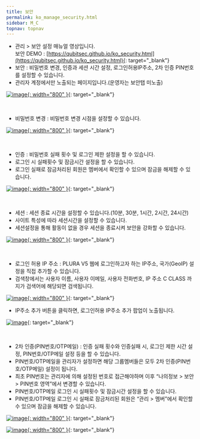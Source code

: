 ```yaml
---
title: 보안
permalink: ko_manage_security.html
sidebar: M_C
topnav: topnav
---
```


- 관리 > 보안 설정 매뉴얼 영상입니다.   
보안 DEMO : [https://qubitsec.github.io/ko_security.html](https://qubitsec.github.io/ko_security.html){: target="_blank"}
- 보안 : 비밀번호 변경, 인증과 세션 시간 설정, 로그인허용IP주소, 2차 인증 PIN번호를 설정할 수 있습니다.   
- 관리자 계정에서만 노출되는 페이지입니다.(운영자는 보안탭 미노출)

 [![image](/docs/images/Manual/common/manage/security/7.png){: width="800" }](/docs/images/Manual/common/manage/security/7.png){: target="_blank"}

<br />

- 비밀번호 변경 : 비밀번호 변경 시점을 설정할 수 있습니다.

[![image](/docs/images/Manual/common/manage/security/8.png){: width="800" }](/docs/images/Manual/common/manage/security/8.png){: target="_blank"}

<br />

- 인증 : 비밀번호 실패 횟수 및 로그인 제한 설정을 할 수 있습니다.
- 로그인 시 실패횟수 및 잠금시간 설정을 할 수 있습니다.
- 로그인 실패로 잠금처리된 회원은 멤버에서 확인할 수 있으며 잠금을 해제할 수 있습니다.
 
[![image](/docs/images/Manual/common/manage/security/2.png){: width="800" }](/docs/images/Manual/common/manage/security/2.png){: target="_blank"}

<br />

- 세션 : 세션 종료 시간을 설정할 수 있습니다.(10분, 30분, 1시간, 2시간, 24시간)
- 사이트 특성에 따라 세션시간을 설정할 수 있습니다.
- 세션설정을 통해 활동이 없을 경우 세션을 종료시켜 보안을 강화할 수 있습니다.
 
[![image](/docs/images/Manual/common/manage/security/3.png){: width="800" }](/docs/images/Manual/common/manage/security/3.png){: target="_blank"}

<br />

- 로그인 허용 IP 주소 : PLURA V5 웹에 로그인하고자 하는 IP주소, 국가(GeoIP) 설정을 직접 추가할 수 있습니다.
- 검색창에서는 사용자 이름, 사용자 이메일, 사용자 전화번호, IP 주소 C CLASS 까지가 검색어에 해당되면 검색됩니다.

 [![image](/docs/images/Manual/common/manage/security/011.png){: width="800" }](/docs/images/Manual/common/manage/security/011.png){: target="_blank"}   

- IP주소 추가 버튼을 클릭하면, 로그인허용 IP주소 추가 팝업이 노출됩니다.

[![image](/docs/images/Manual/common/manage/security/012.png)](/docs/images/Manual/common/manage/security/012.png){: target="_blank"}

<br />

- 2차 인증(PIN번호/OTP메일) : 인증 실패 횟수와 인증실패 시, 로그인 제한 시간 설정, PIN번호/OTP메일 설정 등을 할 수 있습니다.
- PIN번호/OTP메일을 관리자가 설정하면 해당 그룹멤버들은 모두 2차 인증(PIN번호/OTP메일) 설정이 됩니다.
- 최초 PIN번호는 관리자에 의해 설정된 번호로 접근해야하며 이후 “나의정보 > 보안 > PIN번호 영역”에서 변경할 수 있습니다.
- PIN번호/OTP메일 로그인 시 실패횟수 및 잠금시간 설정을 할 수 있습니다.
- PIN번호/OTP메일 로그인 시 실패로 잠금처리된 회원은 “관리 > 멤버”에서 확인할 수 있으며 잠금을 해제할 수 있습니다.

 [![image](/docs/images/Manual/common/manage/security/6.png){: width="800" }](/docs/images/Manual/common/manage/security/6.png){: target="_blank"}

 [![image](/docs/images/Manual/common/manage/security/10.png){: width="800" }](/docs/images/Manual/common/manage/security/10.png){: target="_blank"}